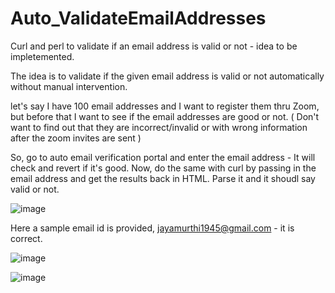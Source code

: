 # Auto_ValidateEmailAddresses
Curl and perl to validate if an email address is valid or not - idea to be impletemented.


The idea is to validate if the given email address is valid or not automatically without manual intervention.

let's say I have 100 email addresses and I want to register them thru Zoom, but before that I want to see if the email addresses are good or not.
( Don't want to find out that they are incorrect/invalid or with wrong information after the zoom invites are sent )

So, go to auto email verification portal and enter the email address - It will check and revert if it's good.
Now, do the same with curl by passing in the email address and get the results back in HTML.
Parse it and it shoudl say valid or not.



![image](https://user-images.githubusercontent.com/14288989/133077675-9a857121-ba43-4cec-87a5-dd7abc9afc36.png)



Here a sample email id is provided, jayamurthi1945@gmail.com - it is correct.

![image](https://user-images.githubusercontent.com/14288989/133077558-32132e90-af0a-4a32-a55d-5c613f30b847.png)


![image](https://user-images.githubusercontent.com/14288989/133077607-5015a24c-f1dd-4b0a-8737-5f8e4003daf6.png)




